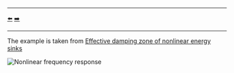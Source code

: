 ***
[⬅️](../015/README.md "Previous example")
[➡️](../017/README.md "Next example")
***

The example is taken from [Effective damping zone of nonlinear energy sinks](https://doi.org/10.1007/s11071-023-08874-0)

![Nonlinear frequency response](HBM.png)
